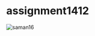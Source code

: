 # assignment1412
![saman16](https://github.com/user-attachments/assets/bf062cc1-1826-472f-94a2-dca9aa106877)


